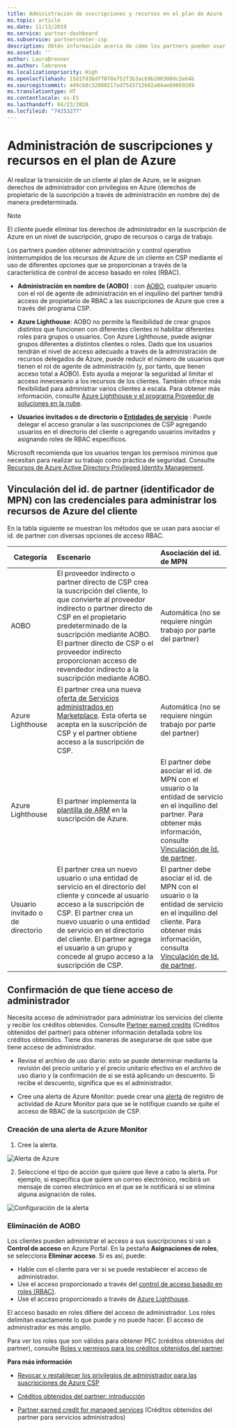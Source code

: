 ```yaml
---
title: Administración de suscripciones y recursos en el plan de Azure | Centro de partners
ms.topic: article
ms.date: 11/13/2019
ms.service: partner-dashboard
ms.subservice: partnercenter-csp
description: Obtén información acerca de cómo los partners pueden usar diferentes opciones de control de acceso basado en roles (RBAC) para obtener el control operativo y poder administrar los recursos de Azure de un cliente.
ms.assetid: ''
author: LauraBrenner
ms.author: labrenne
ms.localizationpriority: High
ms.openlocfilehash: 15d1fd3bdff078e752f3b3acb9b200300dc2e64b
ms.sourcegitcommit: 449cb8c32880217ad7543712b02a84ae69869289
ms.translationtype: HT
ms.contentlocale: es-ES
ms.lasthandoff: 04/23/2020
ms.locfileid: "74253277"
---
```

# <a name="manage-subscriptions-and-resources-under-the-azure-plan"></a>Administración de suscripciones y recursos en el plan de Azure

Al realizar la transición de un cliente al plan de Azure, se le asignan derechos de administrador con privilegios en Azure (derechos de propietario de la suscripción a través de administración en nombre de) de manera predeterminada.

 > [!NOTE]
 > El cliente puede eliminar los derechos de administrador en la suscripción de Azure en un nivel de suscripción, grupo de recursos o carga de trabajo. 

 Los partners pueden obtener administración y control operativo ininterrumpidos de los recursos de Azure de un cliente en CSP mediante el uso de diferentes opciones que se proporcionan a través de la característica de control de acceso basado en roles (RBAC). 

- **Administración en nombre de (AOBO)** : con [AOBO](https://channel9.msdn.com/Series/cspdev/Module-11-Admin-On-Behalf-Of-AOBO), cualquier usuario con el rol de agente de administración en el inquilino del partner tendrá acceso de propietario de RBAC a las suscripciones de Azure que cree a través del programa CSP.

- **Azure Lighthouse**: AOBO no permite la flexibilidad de crear grupos distintos que funcionen con diferentes clientes ni habilitar diferentes roles para grupos o usuarios. Con Azure Lighthouse, puede asignar grupos diferentes a distintos clientes o roles. Dado que los usuarios tendrán el nivel de acceso adecuado a través de la administración de recursos delegados de Azure, puede reducir el número de usuarios que tienen el rol de agente de administración (y, por tanto, que tienen acceso total a AOBO). Esto ayuda a mejorar la seguridad al limitar el acceso innecesario a los recursos de los clientes. También ofrece más flexibilidad para administrar varios clientes a escala. Para obtener más información, consulte [Azure Lighthouse y el programa Proveedor de soluciones en la nube](https://docs.microsoft.com/azure/lighthouse/concepts/cloud-solution-provider).

-  **Usuarios invitados o de directorio o [Entidades de servicio](https://docs.microsoft.com/azure/active-directory/develop/app-objects-and-service-principals)** : Puede delegar el acceso granular a las suscripciones de CSP agregando usuarios en el directorio del cliente o agregando usuarios invitados y asignando roles de RBAC específicos. 

Microsoft recomienda que los usuarios tengan los permisos mínimos que necesitan para realizar su trabajo como práctica de seguridad. Consulte [Recursos de Azure Active Directory Privileged Identity Management](https://docs.microsoft.com/azure/active-directory/privileged-identity-management/pim-configure). 

## <a name="link-your-partner-id-mpn-idto-your-credentials-for-managing-customers-azure-resources"></a>Vinculación del id. de partner (identificador de MPN) con las credenciales para administrar los recursos de Azure del cliente

En la tabla siguiente se muestran los métodos que se usan para asociar el id. de partner con diversas opciones de acceso RBAC.

|**Categoría**   |**Escenario**   |**Asociación del id. de MPN**|
|-----------------|:------------------------|:------------------|
|AOBO   |El proveedor indirecto o partner directo de CSP crea la suscripción del cliente, lo que convierte al proveedor indirecto o partner directo de CSP en el propietario predeterminado de la suscripción mediante AOBO. El partner directo de CSP o el proveedor indirecto proporcionan acceso de revendedor indirecto a la suscripción mediante AOBO.|Automática (no se requiere ningún trabajo por parte del partner)|
|Azure Lighthouse|El partner crea una nueva [oferta de Servicios administrados en Marketplace](https://docs.microsoft.com/azure/lighthouse/concepts/managed-services-offers). Esta oferta se acepta en la suscripción de CSP y el partner obtiene acceso a la suscripción de CSP.|Automática (no se requiere ningún trabajo por parte del partner)|
|Azure Lighthouse|El partner implementa la [plantilla de ARM](https://docs.microsoft.com/azure/lighthouse/how-to/onboard-customer) en la suscripción de Azure.|El partner debe asociar el id. de MPN con el usuario o la entidad de servicio en el inquilino del partner. Para obtener más información, consulte [Vinculación de Id. de partner](https://docs.microsoft.com/azure/billing/billing-partner-admin-link-started).|
|Usuario invitado o de directorio|El partner crea un nuevo usuario o una entidad de servicio en el directorio del cliente y concede al usuario acceso a la suscripción de CSP. El partner crea un nuevo usuario o una entidad de servicio en el directorio del cliente. El partner agrega el usuario a un grupo y concede al grupo acceso a la suscripción de CSP.|El partner debe asociar el id. de MPN con el usuario o la entidad de servicio en el inquilino del cliente. Para obtener más información, consulta [Vinculación de Id. de partner](https://docs.microsoft.com/azure/billing/billing-partner-admin-link-started).|

## <a name="confirm-that-you-have-admin-access"></a>Confirmación de que tiene acceso de administrador

Necesita acceso de administrador para administrar los servicios del cliente y recibir los créditos obtenidos. Consulte [Partner earned credits](partner-earned-credit.md) (Créditos obtenidos del partner) para obtener información detallada sobre los créditos obtenidos. Tiene dos maneras de asegurarse de que sabe que tiene acceso de administrador.

- Revise el archivo de uso diario: esto se puede determinar mediante la revisión del precio unitario y el precio unitario efectivo en el archivo de uso diario y la confirmación de si se está aplicando un descuento. Si recibe el descuento, significa que es el administrador.

- Cree una alerta de Azure Monitor: puede crear una [alerta](https://docs.microsoft.com/azure/azure-monitor/platform/alerts-activity-log) de registro de actividad de Azure Monitor para que se le notifique cuando se quite el acceso de RBAC de la suscripción de CSP.

### <a name="create-an-azure-monitor-alert"></a>Creación de una alerta de Azure Monitor

1. Cree la alerta.

![Alerta de Azure](images/azure/azurealert1.png)

2. Seleccione el tipo de acción que quiere que lleve a cabo la alerta. Por ejemplo, si especifica que quiere un correo electrónico, recibirá un mensaje de correo electrónico en el que se le notificará si se elimina alguna asignación de roles.

![Configuración de la alerta](images/azure/azureconfigurealert2.png)

### <a name="aobo-removal"></a>Eliminación de AOBO

Los clientes pueden administrar el acceso a sus suscripciones si van a **Control de acceso** en Azure Portal. En la pestaña **Asignaciones de roles**, se selecciona **Eliminar acceso**. Si es así, puede:

- Hable con el cliente para ver si se puede restablecer el acceso de administrador.
- Use el acceso proporcionado a través del [control de acceso basado en roles (RBAC)](https://docs.microsoft.com/azure/role-based-access-control/overview).
- Use el acceso proporcionado a través de [Azure Lighthouse](https://azure.microsoft.com/services/azure-lighthouse/).

El acceso basado en roles difiere del acceso de administrador. Los roles delimitan exactamente lo que puede y no puede hacer. El acceso de administrador es más amplio.

Para ver los roles que son válidos para obtener PEC (créditos obtenidos del partner), consulte [Roles y permisos para los créditos obtenidos del partner](https://query.prod.cms.rt.microsoft.com/cms/api/am/binary/RE3QuW2).




**Para más información**

- [Revocar y restablecer los privilegios de administrador para las suscripciones de Azure CSP](revoke-reinstate-csp.md)

- [Créditos obtenidos del partner: introducción](partner-earned-credit.md)

- [Partner earned credit for managed services](partner-earned-credit-explanation.md) (Créditos obtenidos del partner para servicios administrados)